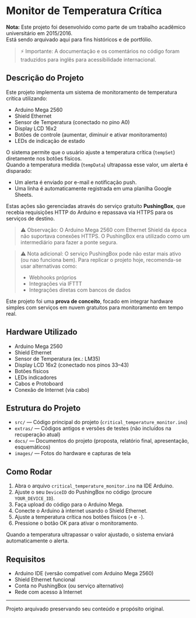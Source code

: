 # Monitor de Temperatura Crítica

**Nota:** Este projeto foi desenvolvido como parte de um trabalho acadêmico universitário em 2015/2016.  
Está sendo arquivado aqui para fins históricos e de portfólio.

> ⚡ Importante: A documentação e os comentários no código foram traduzidos para inglês para acessibilidade internacional.

## Descrição do Projeto

Este projeto implementa um sistema de monitoramento de temperatura crítica utilizando:

- Arduino Mega 2560
- Shield Ethernet
- Sensor de Temperatura (conectado no pino A0)
- Display LCD 16x2
- Botões de controle (aumentar, diminuir e ativar monitoramento)
- LEDs de indicação de estado

O sistema permite que o usuário ajuste a temperatura crítica (`tempSet`) diretamente nos botões físicos.  
Quando a temperatura medida (`tempData`) ultrapassa esse valor, um alerta é disparado:

- Um alerta é enviado por e-mail e notificação push.
- Uma linha é automaticamente registrada em uma planilha Google Sheets.

Estas ações são gerenciadas através do serviço gratuito **PushingBox**, que recebia requisições HTTP do Arduino e repassava via HTTPS para os serviços de destino.

> ⚠️ Observação: O Arduino Mega 2560 com Ethernet Shield da época não suportava conexões HTTPS. O PushingBox era utilizado como um intermediário para fazer a ponte segura.

> ⚠️ Nota adicional: O serviço PushingBox pode não estar mais ativo (ou nao funciona bem). Para replicar o projeto hoje, recomenda-se usar alternativas como:
> - Webhooks próprios
> - Integrações via IFTTT
> - Integrações diretas com bancos de dados

Este projeto foi uma **prova de conceito**, focado em integrar hardware simples com serviços em nuvem gratuitos para monitoramento em tempo real.

## Hardware Utilizado

- Arduino Mega 2560
- Shield Ethernet
- Sensor de Temperatura (ex.: LM35)
- Display LCD 16x2 (conectado nos pinos 33–43)
- Botões físicos
- LEDs indicadores
- Cabos e Protoboard
- Conexão de Internet (via cabo)

## Estrutura do Projeto

- `src/` — Código principal do projeto (`critical_temperature_monitor.ino`)
- `extras/` — Códigos antigos e versões de testes (não incluídos na recuperação atual)
- `docs/` — Documentos do projeto (proposta, relatório final, apresentação, esquemáticos)
- `images/` — Fotos do hardware e capturas de tela

## Como Rodar

1. Abra o arquivo `critical_temperature_monitor.ino` na IDE Arduino.
2. Ajuste o seu `DeviceID` do PushingBox no código (procure `YOUR_DEVICE_ID`).
3. Faça upload do código para o Arduino Mega.
4. Conecte o Arduino à internet usando o Shield Ethernet.
5. Ajuste a temperatura crítica nos botões físicos (`+` e `-`).
6. Pressione o botão OK para ativar o monitoramento.

Quando a temperatura ultrapassar o valor ajustado, o sistema enviará automaticamente o alerta.

## Requisitos

- Arduino IDE (versão compatível com Arduino Mega 2560)
- Shield Ethernet funcional
- Conta no PushingBox (ou serviço alternativo)
- Rede com acesso à Internet

---

Projeto arquivado preservando seu conteúdo e propósito original.
